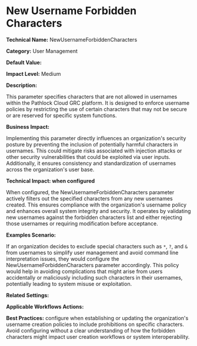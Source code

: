# New Username Forbidden Characters

**Technical Name:** NewUsernameForbiddenCharacters

**Category:** User Management

**Default Value:**

**Impact Level:** Medium

**Description:**

This parameter specifies characters that are not allowed in usernames within the Pathlock Cloud GRC platform. It is designed to enforce username policies by restricting the use of certain characters that may not be secure or are reserved for specific system functions.

**Business Impact:**

Implementing this parameter directly influences an organization's security posture by preventing the inclusion of potentially harmful characters in usernames. This could mitigate risks associated with injection attacks or other security vulnerabilities that could be exploited via user inputs. Additionally, it ensures consistency and standardization of usernames across the organization's user base.

**Technical Impact: when configured**

When configured, the NewUsernameForbiddenCharacters parameter actively filters out the specified characters from any new usernames created. This ensures compliance with the organization's username policy and enhances overall system integrity and security. It operates by validating new usernames against the forbidden characters list and either rejecting those usernames or requiring modification before acceptance.

**Examples Scenario:**

If an organization decides to exclude special characters such as `*`, `?`, and `&` from usernames to simplify user management and avoid command line interpretation issues, they would configure the NewUsernameForbiddenCharacters parameter accordingly. This policy would help in avoiding complications that might arise from users accidentally or maliciously including such characters in their usernames, potentially leading to system misuse or exploitation.

**Related Settings:**

**Applicable Workflows Actions:**

**Best Practices:** configure when establishing or updating the organization's username creation policies to include prohibitions on specific characters. Avoid configuring without a clear understanding of how the forbidden characters might impact user creation workflows or system interoperability.